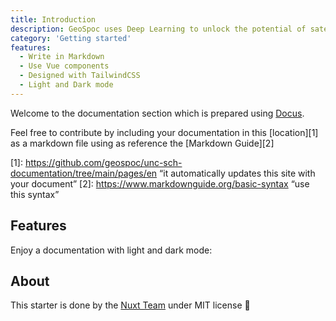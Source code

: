 ```yaml
---
title: Introduction
description: GeoSpoc uses Deep Learning to unlock the potential of satellite data. We will be developing a model and visualization platform to detect and map schools and hospitals within Maharashtra, INDIA to aid better decision making.
category: 'Getting started'
features:
  - Write in Markdown
  - Use Vue components
  - Designed with TailwindCSS
  - Light and Dark mode
---
```


Welcome to the documentation section which is prepared using [Docus](https://docus.dev).

<alert type="success">

Feel free to contribute by including your documentation in this [location][1] as a markdown file using as reference the [Markdown Guide][2]
  
[1]: <https://github.com/geospoc/unc-sch-documentation/tree/main/pages/en> “it automatically updates this site with your document”
[2]: <https://www.markdownguide.org/basic-syntax> “use this syntax”



</alert>

## Features

<list :items="features"></list>

<p class="flex items-center">Enjoy a documentation with light and dark mode:&nbsp;<color-switcher class="inline-flex ml-2"></color-switcher></p>

## About

This starter is done by the [Nuxt Team](https://nuxtjs.org) under MIT license 💚

